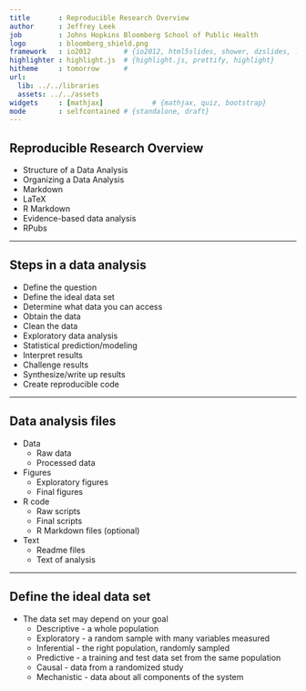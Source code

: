 ```yaml
---
title       : Reproducible Research Overview
author      : Jeffrey Leek
job         : Johns Hopkins Bloomberg School of Public Health
logo        : bloomberg_shield.png
framework   : io2012        # {io2012, html5slides, shower, dzslides, ...}
highlighter : highlight.js  # {highlight.js, prettify, highlight}
hitheme     : tomorrow      # 
url:
  lib: ../../libraries
  assets: ../../assets
widgets     : [mathjax]            # {mathjax, quiz, bootstrap}
mode        : selfcontained # {standalone, draft}
---
```


## Reproducible Research Overview

* Structure of a Data Analysis
* Organizing a Data Analysis
* Markdown
* LaTeX
* R Markdown
* Evidence-based data analysis
* RPubs

---

## Steps in a data analysis

* Define the question
* Define the ideal data set
* Determine what data you can access
* Obtain the data
* Clean the data
* Exploratory data analysis
* Statistical prediction/modeling
* Interpret results
* Challenge results
* Synthesize/write up results
* Create reproducible code

---

## Data analysis files

* Data
  * Raw data
  * Processed data
* Figures
  * Exploratory figures
  * Final figures
* R code
  * Raw scripts
  * Final scripts
  * R Markdown files (optional)
* Text
  * Readme files
  * Text of analysis
  
---

## Define the ideal data set

* The data set may depend on your goal
  * Descriptive - a whole population
  * Exploratory - a random sample with many variables measured
  * Inferential - the right population, randomly sampled
  * Predictive - a training and test data set from the same population
  * Causal - data from a randomized study
  * Mechanistic - data about all components of the system
